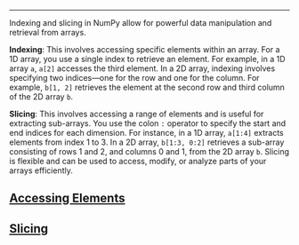 ---

Indexing and slicing in NumPy allow for powerful data manipulation and retrieval from arrays.

**Indexing**: This involves accessing specific elements within an array. For a 1D array, you use a single index to retrieve an element. For example, in a 1D array `a`, `a[2]` accesses the third element. In a 2D array, indexing involves specifying two indices—one for the row and one for the column. For example, `b[1, 2]` retrieves the element at the second row and third column of the 2D array `b`.

**Slicing**: This involves accessing a range of elements and is useful for extracting sub-arrays. You use the colon `:` operator to specify the start and end indices for each dimension. For instance, in a 1D array, `a[1:4]` extracts elements from index 1 to 3. In a 2D array, `b[1:3, 0:2]` retrieves a sub-array consisting of rows 1 and 2, and columns 0 and 1, from the 2D array `b`. Slicing is flexible and can be used to access, modify, or analyze parts of your arrays efficiently.

## [Accessing Elements](Accessing%20Elements.md)

## [Slicing](Slicing.md)
